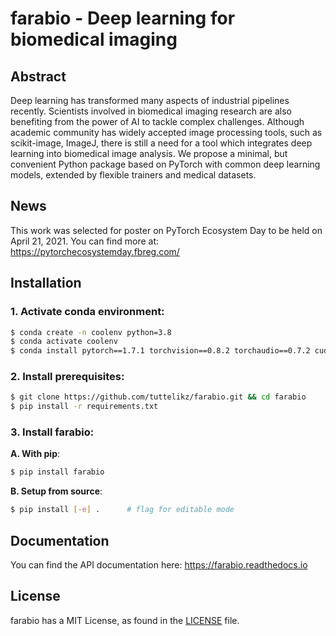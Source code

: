 # farabio - Deep learning for biomedical imaging

## Abstract
Deep learning has transformed many aspects of industrial pipelines recently. Scientists involved in biomedical imaging research are also benefiting from the power of AI to tackle complex challenges. Although academic community has widely accepted image processing tools, such as scikit-image, ImageJ, there is still a need for a tool which integrates deep learning into biomedical image analysis. We propose a minimal, but convenient Python package based on PyTorch with common deep learning models, extended by flexible trainers and medical datasets.


## News
This work was selected for poster on PyTorch Ecosystem Day to be held on April 21, 2021. You can find more at: https://pytorchecosystemday.fbreg.com/

## Installation

### 1. Activate conda environment:

```bash
$ conda create -n coolenv python=3.8
$ conda activate coolenv
$ conda install pytorch==1.7.1 torchvision==0.8.2 torchaudio==0.7.2 cudatoolkit=11.0 -c pytorch
```

### 2. Install prerequisites:

```bash
$ git clone https://github.com/tuttelikz/farabio.git && cd farabio
$ pip install -r requirements.txt
```

### 3. Install **farabio**:

**A. With pip**:
```bash
$ pip install farabio 
```

**B. Setup from source**:
```bash
$ pip install [-e] .      # flag for editable mode
```

## Documentation

You can find the API documentation here: https://farabio.readthedocs.io

## License

farabio has a MIT License, as found in the [LICENSE](LICENSE) file.
